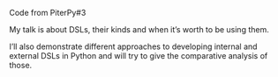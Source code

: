 Code from PiterPy#3

My talk is about DSLs, their kinds and when it’s worth to be using them.

I’ll also demonstrate different approaches to developing internal and external DSLs in Python and will try to give the comparative analysis of those.
